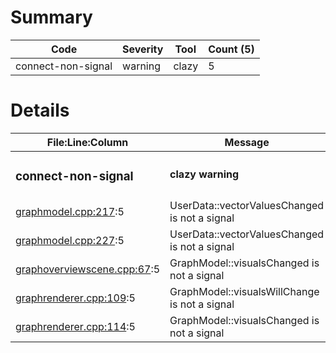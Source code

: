 # Summary
| Code | Severity | Tool | Count (5) |
|---|---|---|---|
| connect-non-signal | warning | clazy | 5 |
# Details
| File:Line:Column | Message |
|---|---|
| <h3>connect-non-signal</h3> | <h4>clazy warning</h4> |
| [graphmodel.cpp:217](https://github.com/graphia-app/graphia/blob/master/source/app/graph/graphmodel.cpp#L217 "source/app/graph/graphmodel.cpp:217"):5 | UserData::vectorValuesChanged is not a signal |
| [graphmodel.cpp:227](https://github.com/graphia-app/graphia/blob/master/source/app/graph/graphmodel.cpp#L227 "source/app/graph/graphmodel.cpp:227"):5 | UserData::vectorValuesChanged is not a signal |
| [graphoverviewscene.cpp:67](https://github.com/graphia-app/graphia/blob/master/source/app/rendering/graphoverviewscene.cpp#L67 "source/app/rendering/graphoverviewscene.cpp:67"):5 | GraphModel::visualsChanged is not a signal |
| [graphrenderer.cpp:109](https://github.com/graphia-app/graphia/blob/master/source/app/rendering/graphrenderer.cpp#L109 "source/app/rendering/graphrenderer.cpp:109"):5 | GraphModel::visualsWillChange is not a signal |
| [graphrenderer.cpp:114](https://github.com/graphia-app/graphia/blob/master/source/app/rendering/graphrenderer.cpp#L114 "source/app/rendering/graphrenderer.cpp:114"):5 | GraphModel::visualsChanged is not a signal |
